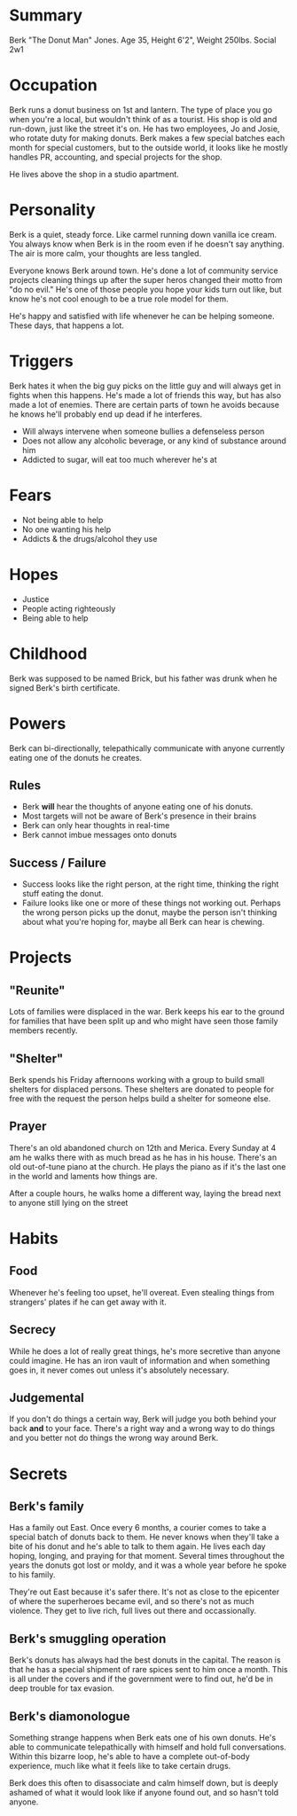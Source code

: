# Summary

Berk "The Donut Man" Jones. Age 35, Height 6'2", Weight 250lbs. Social 2w1

# Occupation

Berk runs a donut business on 1st and lantern. The type of place you go when you're a local, but wouldn't think of as a tourist. His shop is old and run-down, just like the street it's on. He has two employees, Jo and Josie, who rotate duty for making donuts. Berk makes a few special batches each month for special customers, but to the outside world, it looks like he mostly handles PR, accounting, and special projects for the shop.

He lives above the shop in a studio apartment.

# Personality

Berk is a quiet, steady force. Like carmel running down vanilla ice cream. You always know when Berk is in the room even if he doesn't say anything. The air is more calm, your thoughts are less tangled.

Everyone knows Berk around town. He's done a lot of community service projects cleaning things up after the super heros changed their motto from "do no evil." He's one of those people you hope your kids turn out like, but know he's not cool enough to be a true role model for them.

He's happy and satisfied with life whenever he can be helping someone. These days, that happens a lot.

# Triggers

Berk hates it when the big guy picks on the little guy and will always get in fights when this happens. He's made a lot of friends this way, but has also made a lot of enemies. There are certain parts of town he avoids because he knows he'll probably end up dead if he interferes.

- Will always intervene when someone bullies a defenseless person
- Does not allow any alcoholic beverage, or any kind of substance around him
- Addicted to sugar, will eat too much wherever he's at

# Fears

- Not being able to help
- No one wanting his help
- Addicts & the drugs/alcohol they use

# Hopes

- Justice
- People acting righteously
- Being able to help

# Childhood

Berk was supposed to be named Brick, but his father was drunk when he signed Berk's birth certificate.

# Powers

Berk can bi-directionally, telepathically communicate with anyone currently eating one of the donuts he creates. 

## Rules

- Berk **will** hear the thoughts of anyone eating one of his donuts.
- Most targets will not be aware of Berk's presence in their brains
- Berk can only hear thoughts in real-time
- Berk cannot imbue messages onto donuts

## Success / Failure 

- Success looks like the right person, at the right time, thinking the right stuff eating the donut.
- Failure looks like one or more of these things not working out. Perhaps the wrong person picks up the donut, maybe the person isn't thinking about what you're hoping for, maybe all Berk can hear is chewing.

# Projects

## "Reunite"

Lots of families were displaced in the war. Berk keeps his ear to the ground for families that have been split up and who might have seen those family members recently.

## "Shelter"

Berk spends his Friday afternoons working with a group to build small shelters for displaced persons. These shelters are donated to people for free with the request the person helps build a shelter for someone else.

## Prayer

There's an old abandoned church on 12th and Merica. Every Sunday at 4 am he walks there with as much bread as he has in his house. There's an old out-of-tune piano at the church. He plays the piano as if it's the last one in the world and laments how things are.

After a couple hours, he walks home a different way, laying the bread next to anyone still lying on the street

# Habits

## Food

Whenever he's feeling too upset, he'll overeat. Even stealing things from strangers' plates if he can get away with it.

## Secrecy

While he does a lot of really great things, he's more secretive than anyone could imagine. He has an iron vault of information and when something goes in, it never comes out unless it's absolutely necessary.

## Judgemental

If you don't do things a certain way, Berk will judge you both behind your back **and** to your face. There's a right way and a wrong way to do things and you better not do things the wrong way around Berk.

# Secrets

## Berk's family

Has a family out East. Once every 6 months, a courier comes to take a special batch of donuts back to them. He never knows when they'll take a bite of his donut and he's able to talk to them again. He lives each day hoping, longing, and praying for that moment. Several times throughout the years the donuts got lost or moldy, and it was a whole year before he spoke to his family.

They're out East because it's safer there. It's not as close to the epicenter of where the superheroes became evil, and so there's not as much violence. They get to live rich, full lives out there and occassionally.

## Berk's smuggling operation

Berk's donuts has always had the best donuts in the capital. The reason is that he has a special shipment of rare spices sent to him once a month. This is all under the covers and if the government were to find out, he'd be in deep trouble for tax evasion.

## Berk's diamonologue

Something strange happens when Berk eats one of his own donuts. He's able to communicate telepathically with himself and hold full conversations. Within this bizarre loop, he's able to have a complete out-of-body experience, much like what it feels like to take certain drugs.

Berk does this often to disassociate and calm himself down, but is deeply ashamed of what it would look like if anyone found out, and so hasn't told anyone.

